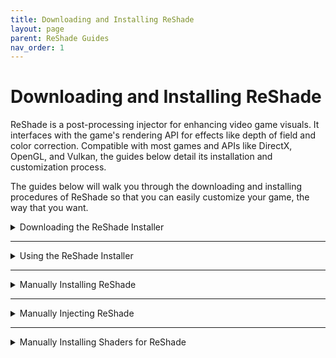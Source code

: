 ```yaml
---
title: Downloading and Installing ReShade
layout: page
parent: ReShade Guides
nav_order: 1
---
```


# Downloading and Installing ReShade

ReShade is a post-processing injector for enhancing video game visuals. It interfaces with the game's rendering API for effects like depth of field and color correction. Compatible with most games and APIs like DirectX, OpenGL, and Vulkan, the guides below detail its installation and customization process.

The guides below will walk you through the downloading and installing procedures of ReShade so that you can easily customize your game, the way that you want.

<details markdown="block" class="details-tree">
<summary>Downloading the ReShade Installer</summary>

{: .warning }
Only download ReShade from official sources (https://reshade.me) to avoid malware and shady software!

In order to download ReShade, [visit the official ReShade website](https://reshade.me/#download) and scroll down to the bottom of the site.

<video id="rs_scroll.webm" autoplay muted loop style="max-width:55%" src="../images/downloading-and-installing-reshade/rs_scroll.webm" type="video/webm"></video>

At the bottom of the site, you will find two ReShade builds that you can download:

## Standard ReShade Build (Download ReShade x.x.x)

The Standard ReShade Build is tailored for online games with strict anti-cheat mechanisms. 

If you're an avid player of online games like Dead by Daylight, PUBG, or Apex Legends, this is the build to use. However, to ensure compatibility with online games, this build limits some advanced features, like add-ons when a network connection is detected. This measure exists to prevent misuse of ReShade for cheating!

---

## Full Add-On Support ReShade Build (Download ReShade x.x.x with full add-on support)

The Full Add-on Support ReShade Build is for offline games or games without a robust anti-cheat system.

If you play games like Final Fantasy XXIV, World of Warcraft, or Baldur's Gate 3, this is the build to use. 

This build supports the full array of ReShade's features and add-ons, offering total freedom, and allowing users to create presets using a wide range of shaders and add-ons, including depth-based shaders like iMMERSE MXAO, iMMERSE Pro RTGI, or StageDepthPlus.

{: .warning }
Using this build of ReShade in online games with anti-cheat solutions can lead to bans. Always respect the game rules, and expect bans for bypassing these rules by any means!

</details>

---

<details markdown="block" class="details-tree">
<summary>Using the ReShade Installer</summary>

Once you've chosen the right installer, you can use the guided walkthrough of each component to ReShade's installer below to start installing ReShade!

# Selecting Your Game

The first thing you need to do in order to install ReShade is to select the application that you want to install ReShade to. Since ReShade is an instanced install, the ReShade Installer will need to know exactly where your game executable is located at.

![Game List](../images/downloading-and-installing-reshade/rs_game_list.webp)

If your game does not appear in the application listing, you can click "Browse..." at the bottom right of the ReShade Installer to manually locate your game's executable. If you don't know where your game is located, check out [our guide on finding your game's executable and directory](https://guides.martysmods.com/docs/additional-guides/finding-your-game-executable-and-directory/).

![Browse](../images/downloading-and-installing-reshade/rs_browse.webp)

---

# Selecting the Rendering API

ReShade uses the Rendering API that your game utilizes in order to function properly. So, in order to have ReShade display properly within your game, you will need to select the proper Rendering API.

If you do not know what Rendering API your game is using, the [PCGamingWiki](https://pcgamingwiki.com) usually lists the Rendering API towards the bottom of each game page.

However, if you'd like to take a crack at guessing the Rendering API that your game is using, here are some guidelines for what to choose:

<details markdown="block" class="details-tree">
<summary>DirectX 9</summary>

![DirectX 9](../images/downloading-and-installing-reshade/rs_dx9.webp)

DirectX 9 was widely used from 2005 to 2012. There are many DirectX 9 titles that you can inject ReShade into, however, most modern games are likely to use other rendering APIs.

</details>

---

<details markdown="block" class="details-tree">
<summary>DirectX 10-12</summary>

![DirectX 10-12](../images/downloading-and-installing-reshade/rs_dx10_11_12.webp)

DirectX 10-12 is common in engines like Unity and Unreal Engine. It's the go-to choice for most modern games and is the standard for many graphics developers.

</details>

---

<details markdown="block" class="details-tree">
<summary>OpenGL</summary>

![OpenGL](../images/downloading-and-installing-reshade/rs_ogl.webp)

OpenGL is used by certain engines and older games. If DirectX isn't an option and your game isn't extremely old, OpenGL is probably the way to go.

</details>

---

<details markdown="block" class="details-tree">
<summary>Vulkan</summary>

![Vulkan](../images/downloading-and-installing-reshade/rs_vk.webp)

Vulkan is popular in modern emulators and some newer game releases. For Linux users (using Wine or Proton), Vulkan is a must.

{: .important }
Vulkan installations require admin permissions due to certain system-level changes. Denying this might prevent ReShade from installing.

</details>

---

# Installing Presets

ReShade presets are `.ini` files that can be downloaded and shared across the internet. These files will contain user customizations such as shader load orders, hotkeys, and specific arguments and can solidify a specific look that someone else has configured in ReShade.

Installing presets has been simplified by the ReShade Installer. You can simply select the preset file that you wish to install and the ReShade Installer will automatically select, download, and install the shaders that presets require for you.

![Preset Image](../images/downloading-and-installing-reshade/rs_preset.webp)

If you do not have a preset, you can simply skip this whole task by clicking the "Skip" button on the bottom right hand corner of the preset installation window.

---

# Installing Shaders

ReShade are the core to ReShade and are used to enhance game visuals or get specific looks that users like. These shaders are the backbone of customizations for each user, and the ReShade Installer makes finding and installing these shaders easy.

Each individual shader is a part of it's own respective shader repository. These repositories are what is shown to you in the "effect packages to install" portion of the ReShade Installer and are what you want to select in order to get shaders into ReShade. If you want to learn more about each repository or their respective developers, click on blue-highlighted repository or author names for more details.

![ReShade Shader Repo Link Highlight](../images/downloading-and-installing-reshade/reshade_installer_shader_repo_link_highlight.webp)

In order to install shaders, all you need to do is select the shader repositories that you want and then simply click the "Next" button on the bottom right hand corner of the ReShade Installer.

![ReShade Shader Repositories Selection Image](../images/downloading-and-installing-reshade/rs_shader.webp){: style="max-width:45%" }


<details markdown="block" class="details-tree">
<summary>Check Tick</summary>

A **check tick** installs all shaders from each selected repository, and clicking "Next" will install everything for you automatically.

![ReShade Shader Repo Check Tick](../images/downloading-and-installing-reshade/reshade_installer_shader_repo_check_tick.webp)

</details>

---

<details markdown="block" class="details-tree">
<summary>Square Tick</summary>

A **square tick** allows you to individually pick which shaders from each selected repository. Simply, select the shaders you wish to install from the shader repository you have marked with a square tick and then click "Next" to continue.

![ReShade Shader Repo Square Tick](../images/downloading-and-installing-reshade/reshade_installer_shader_repo_square_tick.webp)

![ReShade Square Tick Shader Selection Image](../images/downloading-and-installing-reshade/rs_shader_select.webp){: style="max-width:30%" }

</details>

---

# Finishing Up

After the ReShade Installer finishes, a confirmation screen appears. Click the "Finish" button at the bottom right hand corner of the ReShade Installer and then start your game.

![ReShade Complete Image](../images/downloading-and-installing-reshade/rs_complete.webp)

If ReShade is installed correctly, ReShade will display an in-game banner:

![ReShade Game Banner Image](../images/downloading-and-installing-reshade/rs_game_banner.webp)

If no banner is shown, that means ReShade didn't successfully inject into your game, and you may have to repeat the installation process in order to get it injecting properly.

---

<details markdown="block" class="details-tree">
<summary>Common Issues</summary>

The most common issue that users will face is simply selecting the wrong executable when installing ReShade. If you need more help, please refer back to the section of "Chosing Your Game" and give it another shot.

Additionally some users have a hard time selecting the proper Rendering API. If you think this might be your issue, go back to the "Choosing the Rendering API" section of this guide!

Other less common issues might crop up as:

  * Your game not supporting or allowing ReShade.
  
  * Missing dependencies [(such as .NET Framework)](https://dotnet.microsoft.com/en-us/download/dotnet-framework/thank-you/net481-web-installer).
  
  * Conflicting game based modifications.

</details>

</details>

---

<details markdown="block" class="details-tree">
<summary>Manually Installing ReShade</summary>

{: .note }
When manually installing ReShade, you have to manually install shaders as well.

## **Step 1:** Identify your game's architecture and API

1. Navigate to [PCGamingWiki](https://www.pcgamingwiki.com/wiki/Home).

2. Use the search bar to find your game.

   ![Search Bar](../images/downloading-and-installing-reshade/pcgw_search.webp)

3. Locate the API tab on your game's page, typically towards the end.

   ![API Tab](../images/downloading-and-installing-reshade/pcgamingwiki_api.webp)

---
 
## **Step 2:** Download the ReShade Installer

Download the latest ReShade installer from the [official ReShade website](https://reshade.me).

---

## Step 3: Download and install 7Zip

Download and install the latest `.msi` version from [7Zip's official website](https://www.7-zip.org/download.html).

WinRar can serve as an alternative, but this guide utilizes 7Zip.

---
 
## Step 4: Extract the ReShade binary

1. Right-click the ReShade Installer `ReShade_Setup_x.x.x.exe`, hover over 7Zip, and select "Open Archive."

   ![Open with 7Zip](../images/downloading-and-installing-reshade/reshade_setup_open_with_7zip.webp)

2. Choose the necessary DLL from the options:

    * `ReShade64.dll` for 64-Bit

    * `ReShade32.dll` for 32-Bit

         ![Extract DLL](../images/downloading-and-installing-reshade/7zip_extract_reshade_binaries.webp)

---
 
## Step 5: Rename the ReShade binary based off of your game's API

Right-click the `ReShadeXX.dll` you've extracted and choose "Rename." Then, rename it according to your game's rendering API:

   * `dxgi.dll` - DirectX 10/11/12

   * `d3d12.dll` - DirectX 12

   * `d3d11.dll` - DirectX 11

   * `d3d10.dll` - DirectX 10

   * `d3d9.dll` - DirectX 9

   * `opengl32.dll` - OpenGL

   ![Rename DLL](../images/downloading-and-installing-reshade/extacted_reshade_binary_rename.webp)

---
 
## Step 6: Move the renamed ReShade binary

Position the renamed DLL into the root folder of your game, the same directory where the game's executable is located.

If you're unsure of your game's executable location, follow [our guide on identifying your game's executable](https://guides.martysmods.com/docs/additional-guides/finding-your-game-executable-and-directory/).

![Place in Game Folder](../images/downloading-and-installing-reshade/place_reshade_binary_game_folder.webp)

Upon completion, your game should launch with ReShade injected!

![Successful Installation](../images/downloading-and-installing-reshade/ultrakill_reshade_installed.webp)

</details>

---

<details markdown="block" class="details-tree">
<summary>Manually Injecting ReShade</summary>

Certain games do not support automatic ReShade injection during runtime.<br>This is especially common for UWP (Microsoft Store) games, which often disallow automatic injection. 

Thankfully, Crosire has developed a tool for manual DLL injection into games.

{: .note }
When manually injecting ReShade using Crosire's Inject Tool, you have to manually install shaders as well.

{: .warning} 
Crosire's Inject tool, being an external injector, is more likely to trigger anti-cheat systems. **Use with caution and at your own risk**.

---

## Step 1: Determine your game's architecture

1. Go to [PCGamingWiki](https://www.pcgamingwiki.com/wiki/Home).

2. Enter your game's name in the search bar.

   ![Search Bar](../images/downloading-and-installing-reshade/pcgw_search.webp)

3. Proceed to the API section on your game's page (usually located towards the end).

   ![API Section](../images/downloading-and-installing-reshade/pcgamingwiki_api.webp)

---

## Step 2: Download the right injector for your game's architexture

Choose the injector based on your game's architecture:

   * [64-bit Injector](https://reshade.me/downloads/inject64.exe)

   * [32-bit Injector](https://reshade.me/downloads/inject32.exe)

---

## Step 3: Download ReShade Installer

Acquire the latest ReShade Installer from the [ReShade website](https://www.reshade.me).

---

## Step 4: Download and install 7Zip

Download and install the latest `.msi` version from [7Zip's official website](https://www.7-zip.org/download.html).

WinRar can serve as an alternative, but this guide utilizes 7Zip.

---

## Step 5: Extract the ReShade binary

1. Right-click the ReShade Installer `ReShade_Setup_x.x.x.exe`, hover over 7Zip, and select "Open Archive."

   ![Open with 7Zip](../images/downloading-and-installing-reshade/reshade_setup_open_with_7zip.webp)

2. Extract the desired DLL:

   The DLL architecture should match the injector you've previously downloaded.

   * `ReShade64.dll` for 64-Bit

   * `ReShade32.dll` for 32-Bit

   ![Extract DLL](../images/downloading-and-installing-reshade/7zip_extract_reshade_binaries.webp)

---

## Step 6: Position the files properly in your game's folder

Move both the `injectXX.exe` and `ReShadeXX.dll` files to your game directory.

   If you're unsure of your game's executable location, follow [our guide on identifying your game's executable](https://guides.martysmods.com/docs/additional-guides/finding-your-game-executable-and-directory/).

   ![File Placement](../images/downloading-and-installing-reshade/place_reshade_dll_and_inject_in_game_folder.webp)

---

## Step 7: Identify the game process name

1. Launch the desired game.

2. Open Task Manager and right-click on your game under the processes tab, then select "Go to Details."

   ![Go to Details](../images/downloading-and-installing-reshade/task_manager_go_to_details.webp)

3. The highlighted executable displays the game's process name.

   ![Executable Name](../images/downloading-and-installing-reshade/task_manager_details_view_exe.webp)

---

## Step 8: Inject ReShade

1. Close your game.

2. Navigate to your game's directory and open a command prompt by typing `cmd` into File Explorer's address bar.

   ![Open CMD](../images/downloading-and-installing-reshade/cmd_in_file_explorer.webp)

3. Input `inject[x32/x64].exe "name_of_the_process.exe"` and hit Enter.

   ![Inject Command](../images/downloading-and-installing-reshade/type_inject_params.webp)

4. Open your game.

   If executed correctly, ReShade should be active once the game begins.

   ![Successful Injection](../images/downloading-and-installing-reshade/ultrakill_reshade_installed.webp)

</details>

---

<details markdown="block" class="details-tree">
<summary>Manually Installing Shaders for ReShade</summary>

This guide will go over how to install ReShade shaders manually without having to run the ReShade Installer.

This guide assumes that you already have ReShade installed.

---

## Step 1: Create a reshade-shaders folder

1. Navigate to your game directory.

   If you're unsure of your game's executable location, follow [our guide on identifying your game's executable](https://guides.martysmods.com/docs/additional-guides/finding-your-game-executable-and-directory/).

2. Create a `reshade-shaders` folder in the same location as your ReShade binary and enter the `reshade-shaders` folder.

   ![Newly Created reshade-shaders Folder](../images/downloading-and-installing-reshade/new_reshadeshader_folder.webp)

3. Create two new folders within `reshade-shaders` called:

   * `Shaders`

   * `Textures`

   ![Newly Created Shader and Texture Folders](../images/downloading-and-installing-reshade/new_shader_and_textures_folders.webp)

---

## Step 2: Download the shader repository(s) required

This guide will be utilizing the iMMERSE repository on GitHub, however, you can utilize any shader repository for this guide. 

Skip this portion of the guide if you already have the shader repositories already downloaded.

1. Navigate to the GitHub repository of your choice.

2. Click the green "<> Code" button

   ![<> Code Button](../images/downloading-and-installing-reshade/github_shader_repo_code_button_highlight.webp)

3. Click the "Download ZIP" button in the "<> Code" dropdown.

   ![Download Zip Button](../images/downloading-and-installing-reshade/github_download_zip_button_highlight.webp)

   This will download an archive of the shader repository from that GitHub site.

---

## Step 3: Open the shader repository archive and move the shader files to the proper location

1. Open up the `reshade-shaders` folder that you created in Step 1.

2. Open up the shader repository that you have downloaded in Step 2.

3. Copy the `Shaders` and `Textures` folders from the shader repository archive, and place them into the `reshade-shaders` folder.

   ![Copying Shaders and Textures Folders](../images/downloading-and-installing-reshade/c_and_paste_shaders_and_textures_folder.webp)

      If Windows is warning you of files already existing in that location with the names, simply click "Replace the files in the destination."

      ![Merge or Replace Files Prompt](../images/downloading-and-installing-reshade/windows_replace_prompt.webp)

   Remember that not every shader repository will have the same structured layout, you might have to dig deeper, collect the shader and texture files manually , or place the shaders and their textures manually within the `reshade-shaders\Shaders` and `reshade-shaders\Textures` folders.

---

## Step 4: Setting ReShade to look in the proper location for shader and texture folders.

1. Launch your game.

2. Open ReShade and navigate to the "Settings" tab.

3. Locate the "Effect Search Path" and "Texture Search Path" arguments.

   If you are starting with a fresh install of ReShade from a manual install, this area should be blank

   ![Shaders and Textures Search Paths Highlight](../images/downloading-and-installing-reshade/effect_and_texture_search_paths.webp)

4. Add the following paths to the arguments

   ![Search Paths Example](../images/downloading-and-installing-reshade/effect_and_textures_search_path_examples.webp)

   * `.\reshade-shaders\Shaders\**`- Goes in the arguments for "Effect Search Path"

   * `.\reshade-shaders\Textures\**`- Goes in the arguments for "Texture Search Path"

   {: .note }
   
   If you do not have a free slot to add a search path for, you can click the "**+**" icon located directly under the search paths!

5. Switch to the "Home" tab of ReShade, and click the "Reload" button at the bottom.

   Once done, you should see your shaders then pop in the techniques area of the ReShade "Home" tab. 

</details>